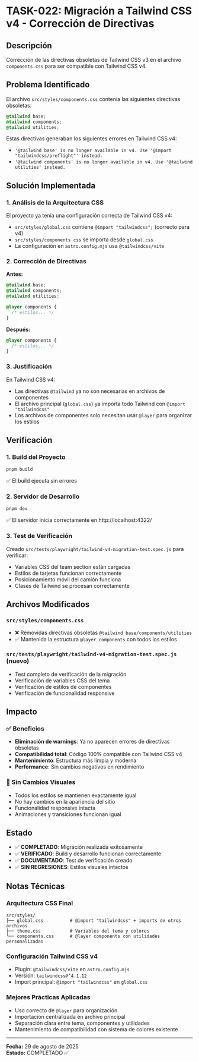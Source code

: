 # TASK-022: Migración a Tailwind CSS v4 - Corrección de Directivas

## Descripción

Corrección de las directivas obsoletas de Tailwind CSS v3 en el archivo `components.css` para ser compatible con Tailwind CSS v4.

## Problema Identificado

El archivo `src/styles/components.css` contenía las siguientes directivas obsoletas:

```css
@tailwind base;
@tailwind components;
@tailwind utilities;
```

Estas directivas generaban los siguientes errores en Tailwind CSS v4:

- `'@tailwind base' is no longer available in v4. Use '@import "tailwindcss/preflight"' instead.`
- `'@tailwind components' is no longer available in v4. Use '@tailwind utilities' instead.`

## Solución Implementada

### 1. Análisis de la Arquitectura CSS

El proyecto ya tenía una configuración correcta de Tailwind CSS v4:

- `src/styles/global.css` contiene `@import "tailwindcss";` (correcto para v4)
- `src/styles/components.css` se importa desde `global.css`
- La configuración en `astro.config.mjs` usa `@tailwindcss/vite`

### 2. Corrección de Directivas

**Antes:**

```css
@tailwind base;
@tailwind components;
@tailwind utilities;

@layer components {
  /* estilos... */
}
```

**Después:**

```css
@layer components {
  /* estilos... */
}
```

### 3. Justificación

En Tailwind CSS v4:

- Las directivas `@tailwind` ya no son necesarias en archivos de componentes
- El archivo principal (`global.css`) ya importa todo Tailwind con `@import "tailwindcss"`
- Los archivos de componentes solo necesitan usar `@layer` para organizar los estilos

## Verificación

### 1. Build del Proyecto

```bash
pnpm build
```

✅ El build ejecuta sin errores

### 2. Servidor de Desarrollo

```bash
pnpm dev
```

✅ El servidor inicia correctamente en http://localhost:4322/

### 3. Test de Verificación

Creado `src/tests/playwright/tailwind-v4-migration-test.spec.js` para verificar:

- Variables CSS del team section están cargadas
- Estilos de tarjetas funcionan correctamente
- Posicionamiento móvil del camión funciona
- Clases de Tailwind se procesan correctamente

## Archivos Modificados

### `src/styles/components.css`

- ❌ Removidas directivas obsoletas `@tailwind base/components/utilities`
- ✅ Mantenida la estructura `@layer components` con todos los estilos

### `src/tests/playwright/tailwind-v4-migration-test.spec.js` (nuevo)

- Test completo de verificación de la migración
- Verificación de variables CSS del tema
- Verificación de estilos de componentes
- Verificación de funcionalidad responsive

## Impacto

### ✅ Beneficios

- **Eliminación de warnings**: Ya no aparecen errores de directivas obsoletas
- **Compatibilidad total**: Código 100% compatible con Tailwind CSS v4
- **Mantenimiento**: Estructura más limpia y moderna
- **Performance**: Sin cambios negativos en rendimiento

### 🔄 Sin Cambios Visuales

- Todos los estilos se mantienen exactamente igual
- No hay cambios en la apariencia del sitio
- Funcionalidad responsive intacta
- Animaciones y transiciones funcionan igual

## Estado

- ✅ **COMPLETADO**: Migración realizada exitosamente
- ✅ **VERIFICADO**: Build y desarrollo funcionan correctamente
- ✅ **DOCUMENTADO**: Test de verificación creado
- ✅ **SIN REGRESIONES**: Estilos visuales intactos

## Notas Técnicas

### Arquitectura CSS Final

```
src/styles/
├── global.css          # @import "tailwindcss" + imports de otros archivos
├── theme.css           # Variables del tema y colores
└── components.css      # @layer components con utilidades personalizadas
```

### Configuración Tailwind CSS v4

- Plugin: `@tailwindcss/vite` en `astro.config.mjs`
- Versión: `tailwindcss@^4.1.12`
- Import principal: `@import "tailwindcss"` en `global.css`

### Mejores Prácticas Aplicadas

- Uso correcto de `@layer` para organización
- Importación centralizada en archivo principal
- Separación clara entre tema, componentes y utilidades
- Mantenimiento de compatibilidad con sistema de colores existente

---

**Fecha:** 29 de agosto de 2025  
**Estado:** COMPLETADO ✅
